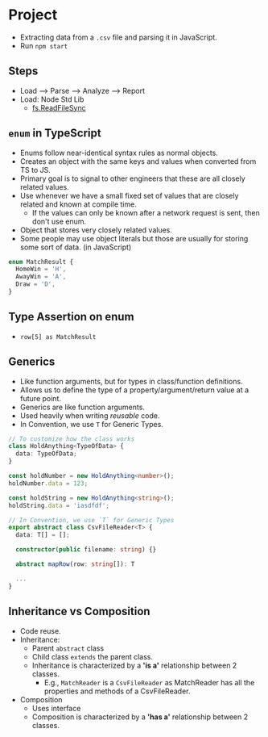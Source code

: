 # Project

- Extracting data from a `.csv` file and parsing it in JavaScript.
- Run `npm start`

## Steps

- Load --> Parse --> Analyze --> Report
- Load: Node Std Lib
  - [fs.ReadFileSync](https://nodejs.org/api/fs.html#fsreadfilesyncpath-options)

## `enum` in TypeScript

- Enums follow near-identical syntax rules as normal objects.
- Creates an object with the same keys and values when converted from TS to JS.
- Primary goal is to signal to other engineers that these are all closely related values.
- Use whenever we have a small fixed set of values that are closely related and known at compile time.
  - If the values can only be known after a network request is sent, then don't use enum.
- Object that stores very closely related values.
- Some people may use object literals but those are usually for storing some sort of data. (in JavaScript)

```js
enum MatchResult {
  HomeWin = 'H',
  AwayWin = 'A',
  Draw = 'D',
}
```

## Type Assertion on enum

- `row[5] as MatchResult`

## Generics

- Like function arguments, but for types in class/function definitions.
- Allows us to define the type of a property/argument/return value at a future point.
- Generics are like function arguments.
- Used heavily when writing _reusable_ code.
- In Convention, we use `T` for Generic Types.

```ts
// To customize how the class works
class HoldAnything<TypeOfData> {
  data: TypeOfData;
}

const holdNumber = new HoldAnything<number>();
holdNumber.data = 123;

const holdString = new HoldAnything<string>();
holdString.data = 'iasdfdf';
```

```ts
// In Convention, we use `T` for Generic Types
export abstract class CsvFileReader<T> {
  data: T[] = [];

  constructor(public filename: string) {}

  abstract mapRow(row: string[]): T

  ...
}
```

## Inheritance vs Composition

- Code reuse.
- Inheritance:
  - Parent `abstract` class
  - Child class `extends` the parent class.
  - Inheritance is characterized by a **'is a'** relationship between 2 classes.
    - E.g., `MatchReader` is a `CsvFileReader` as MatchReader has all the properties and methods of a CsvFileReader.
- Composition
  - Uses interface
  - Composition is characterized by a **'has a'** relationship between 2 classes.
